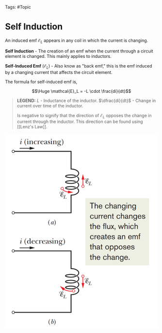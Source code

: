 Tags: #Topic

# Self Induction

An induced emf $\mathcal{E}_L$ appears in any coil in which the current is changing. 

**Self Induction** - The creation of an emf when the current through a circuit element is changed. This mainly applies to inductors. 

**Self-Induced Emf** ($\mathcal{E}_L$) - Also know as "back emf," this is the emf induced by a changing current that affects the circuit element.

The formula for self-induced emf is,

$$\Huge \mathcal{E}_L = -L \cdot \frac{di}{dt}$$

> **LEGEND:**
> $L$ - Inductance of the inductor.
> $\dfrac{di}{dt}$ - Change in current over time of the inductor.
> 
> Is negative to signify that the direction of $\mathcal{E}_L$ opposes the change in current through the inductor. This direction can be found using [[Lenz's Law]].

![](../attachments/self_induced_emf.png)